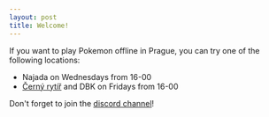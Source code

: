 ```yaml
---
layout: post
title: Welcome!
---
```


If you want to play Pokemon offline in Prague, you can try one of the following locations:
* Najada on Wednesdays from 16-00
* [Černý rytíř](https://www.cernyrytir.cz/) and DBK on Fridays from 16-00

Don't forget to join the [discord channel](https://www.cardmarket.com/en/Pokemon)!
